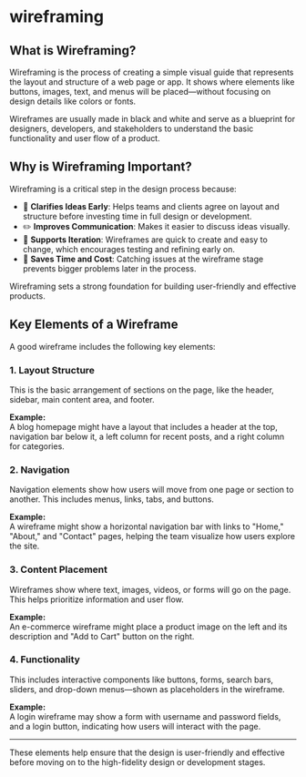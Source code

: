 # wireframing
## What is Wireframing?

Wireframing is the process of creating a simple visual guide that represents the layout and structure of a web page or app. It shows where elements like buttons, images, text, and menus will be placed—without focusing on design details like colors or fonts.

Wireframes are usually made in black and white and serve as a blueprint for designers, developers, and stakeholders to understand the basic functionality and user flow of a product.

## Why is Wireframing Important?

Wireframing is a critical step in the design process because:

- 🧠 **Clarifies Ideas Early**: Helps teams and clients agree on layout and structure before investing time in full design or development.
- ✏️ **Improves Communication**: Makes it easier to discuss ideas visually.
- 🔄 **Supports Iteration**: Wireframes are quick to create and easy to change, which encourages testing and refining early on.
- 🚀 **Saves Time and Cost**: Catching issues at the wireframe stage prevents bigger problems later in the process.

Wireframing sets a strong foundation for building user-friendly and effective products.

## Key Elements of a Wireframe

A good wireframe includes the following key elements:

### 1. Layout Structure

This is the basic arrangement of sections on the page, like the header, sidebar, main content area, and footer.

**Example:**  
A blog homepage might have a layout that includes a header at the top, navigation bar below it, a left column for recent posts, and a right column for categories.

### 2. Navigation

Navigation elements show how users will move from one page or section to another. This includes menus, links, tabs, and buttons.

**Example:**  
A wireframe might show a horizontal navigation bar with links to "Home," "About," and "Contact" pages, helping the team visualize how users explore the site.

### 3. Content Placement

Wireframes show where text, images, videos, or forms will go on the page. This helps prioritize information and user flow.

**Example:**  
An e-commerce wireframe might place a product image on the left and its description and "Add to Cart" button on the right.

### 4. Functionality

This includes interactive components like buttons, forms, search bars, sliders, and drop-down menus—shown as placeholders in the wireframe.

**Example:**  
A login wireframe may show a form with username and password fields, and a login button, indicating how users will interact with the page.

---

These elements help ensure that the design is user-friendly and effective before moving on to the high-fidelity design or development stages.
